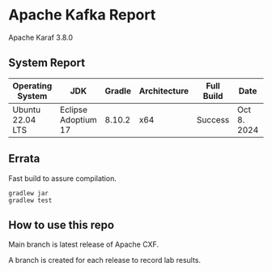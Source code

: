 # Apache Kafka Report

Apache Karaf 3.8.0

## System Report

| Operating System    | JDK       | Gradle | Architecture | Full Build | Date  | Notes |
|---------------------|-----------|-------|--------------|------------|-------|-------|
| Ubuntu 22.04 LTS    | Eclipse Adoptium 17  | 8.10.2 | x64      | Success | Oct 8. 2024 | 1 Failed Test kafka.coordinator.transaction.ProducerIdManagerTest |

## Errata


Fast build to assure compilation. 
```
gradlew jar
gradlew test
```

## How to use this repo

Main branch is latest release of Apache CXF.

A branch is created for each release to record lab results.

